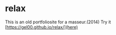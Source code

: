 # relax

This is an old portfoliosite for a masseur.(2014)
Try it [https://gel00.github.io/relax/](here)
